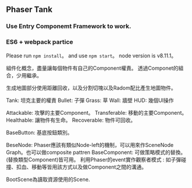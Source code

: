 ## Phaser Tank


### Use Entry Componemt Framework to work.
### ES6 + webpack partice


Please run `npm install`。
and use `npm start`。
node version is v8.11.1。

組件化概念，盡量讓每個物件有自己的Component權責。
透過Componet的組合，少用繼承。

生成地圖部分使用距離回收，以及分割切塊以及Radom配比產生地圖物件。

Tank: 坦克主要的權責
Bullet: 子彈
Grass: 草
Wall: 牆壁
HUD: 幾個UI操作

Attackable: 攻擊的主要Component。 
Transferable: 移動的主要Component。
Healthable: 讓物件有生命。
Recoverable: 物件可回收。


BaseButton: 基底按鈕類別。

BeseNode: Phaser應該有類似Node-left的機制，可以用來作SceneNode Graph。也可以做composite pattren
BaseComponent: 可做策略模式的替換。(替換類型Component)皆可用。
利用Phaser的event實作觀察者模式 : 如子彈碰撞、扣血、移動等皆用該方式以及做Component之間的溝通。

BootScene為讀取資源使用的Scene.
